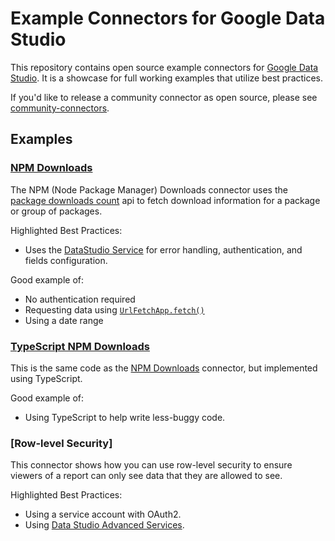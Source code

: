 # Example Connectors for Google Data Studio

This repository contains open source example connectors for
[Google Data Studio]. It is a showcase for full working examples that utilize
best practices.

If you'd like to release a community connector as open source, please see
[community-connectors].

## Examples

### [NPM Downloads]

The NPM (Node Package Manager) Downloads connector uses the
[package downloads count] api to fetch download information for a package or
group of packages.

Highlighted Best Practices:

+   Uses the [DataStudio Service] for error handling, authentication, and fields
    configuration.

Good example of:

+   No authentication required
+   Requesting data using [`UrlFetchApp.fetch()`]
+   Using a date range

### [TypeScript NPM Downloads]

This is the same code as the [NPM Downloads] connector, but implemented using
TypeScript.

Good example of:

+   Using TypeScript to help write less-buggy code.

### [Row-level Security]

This connector shows how you can use row-level security to ensure viewers of a
report can only see data that they are allowed to see.

Highlighted Best Practices:

+   Using a service account with OAuth2.
+   Using [Data Studio Advanced Services].

[Data Studio Advanced Services]: https://developers.google.com/datastudio/connector/advanced-services
[Google Data Studio]: https://datastudio.google.com/
[community-connectors]: https://developers.google.com/datastudio/connector/
[`UrlFetchApp.fetch()`]: https://developers.google.com/apps-script/reference/url-fetch/url-fetch-app
[DataStudio Service]: https://developers.google.com/apps-script/reference/data-studio/
[NPM Downloads]: https://github.com/googledatastudio/example-connectors/tree/master/npm-downloads
[TypeScript NPM Downloads]: https://github.com/googledatastudio/example-connectors/tree/master/npm-downloads-ts
[package downloads count]: https://github.com/npm/registry/blob/master/docs/download-counts.md

